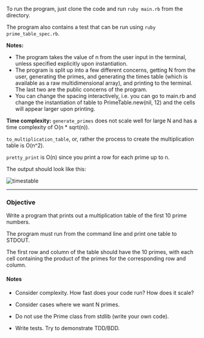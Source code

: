 To run the program, just clone the code and run ```ruby main.rb``` from the directory.

The program also contains a test that can be run using ```ruby prime_table_spec.rb```.

**Notes:**
- The program takes the value of n from the user input in the terminal, unless specified explicitly upon instantiation.
- The program is split up into a few different concerns, getting N from the user, generating the primes, and generating the times table (which is available as a raw multidimensional array), and printing to the terminal. The last two are the public concerns of the program.
- You can change the spacing interactively, i.e. you can go to main.rb and change the instantiation of table to PrimeTable.new(nil, 12) and the cells will appear larger upon printing.

**Time complexity:**
```generate_primes``` does not scale well for large N and has a time complexity of O(n * sqrt(n)).

```to_multiplication_table```, or, rather the process to create the multiplication table is O(n^2).

```pretty_print``` is O(n) since you print a row for each prime up to n.

The output should look like this:

![timestable](https://raw.github.com/hahahana/prime_table/master/screenshot.png)

----

### Objective

Write a program that prints out a multiplication table of the first 10 prime numbers.

The program must run from the command line and print one table to STDOUT.

The first row and column of the table should have the 10 primes, with each cell containing the product of the primes for the corresponding row and column.

#### Notes

- Consider complexity. How fast does your code run? How does it scale?

- Consider cases where we want N primes.

- Do not use the Prime class from stdlib (write your own code).

- Write tests. Try to demonstrate TDD/BDD.
